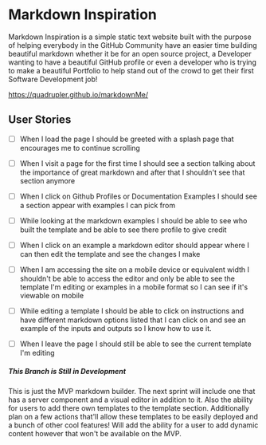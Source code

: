 # Markdown Inspiration

Markdown Inspiration is a simple static text website built with the purpose of helping everybody in the GitHub Community have an easier time building beautiful markdown whether it be for an open source project, a Developer wanting to have a beautiful GitHub profile or even a developer who is trying to make a beautiful Portfolio to help stand out of the crowd to get their first Software Development job!

https://quadrupler.github.io/markdownMe/


## User Stories

- [ ] When I load the page I should be greeted with a splash page that encourages me to continue scrolling

- [ ] When I visit a page for the first time I should see a section talking about the importance of great markdown and after that I shouldn't see that section anymore

- [ ] When I click on Github Profiles or Documentation Examples I should see a section appear with examples I can pick from

- [ ] While looking at the markdown examples I should be able to see who built the template and be able to see there profile to give credit

- [ ] When I click on an example a markdown editor should appear where I can then edit the template and see the changes I make

- [ ] When I am accessing the site on a mobile device or equivalent width I shouldn't be able to access the editor and only be able to see the template I'm editing or examples in a mobile format so I can see if it's viewable on mobile

- [ ] While editing a template I should be able to click on instructions and have different markdown options listed that I can click on and see an example of the inputs and outputs so I know how to use it.

- [ ] When I leave the page I should still be able to see the current template I'm editing

##### This Branch is Still in Development

This is just the MVP markdown builder. The next sprint will include one that has a server component and a visual editor in addition to it. Also the ability for users to add there own templates to the template section. Additionally plan on a few actions that'll allow these templates to be easily deployed and a bunch of other cool features! Will add the ability for a user to add dynamic content however that won't be available on the MVP.

